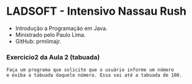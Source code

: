 # LADSOFT - Intensivo Nassau Rush

- Introdução a Programação em Java.
- Ministrado pelo Paulo Lima.
- GitHub: prmlimajr.

### Exercicio2 da Aula 2 (tabuada)

    Faça um programa que solicite que o usuário informe um número
    e exiba a tabuada daquele número. Essa vai até a tabuada de 100.
